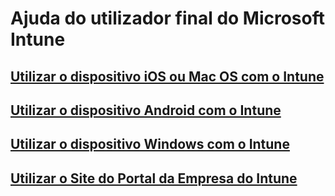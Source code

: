 # Ajuda do utilizador final do Microsoft Intune
## [Utilizar o dispositivo iOS ou Mac OS com o Intune](using-your-ios-or-mac-os-x-device-with-intune.md)
## [Utilizar o dispositivo Android com o Intune](using-your-android-device-with-intune.md)
## [Utilizar o dispositivo Windows com o Intune](using-your-windows-device-with-intune.md)
## [Utilizar o Site do Portal da Empresa do Intune](using-the-intune-company-portal-website.md)


<!--HONumber=Nov16_HO4-->


